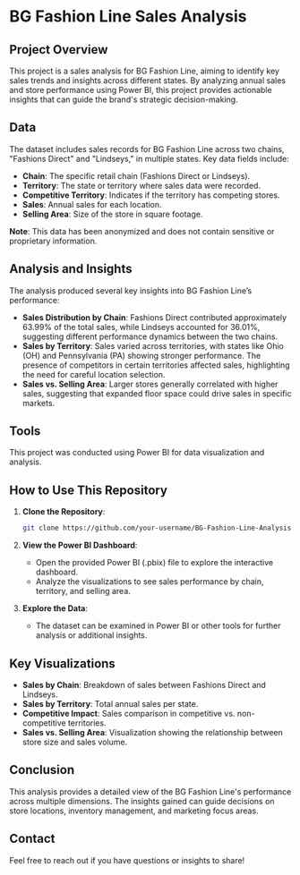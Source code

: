 # BG Fashion Line Sales Analysis

## Project Overview  
This project is a sales analysis for BG Fashion Line, aiming to identify key sales trends and insights across different states. By analyzing annual sales and store performance using Power BI, this project provides actionable insights that can guide the brand's strategic decision-making. 

## Data  
The dataset includes sales records for BG Fashion Line across two chains, "Fashions Direct" and "Lindseys," in multiple states. Key data fields include:
- **Chain**: The specific retail chain (Fashions Direct or Lindseys).
- **Territory**: The state or territory where sales data were recorded.
- **Competitive Territory**: Indicates if the territory has competing stores.
- **Sales**: Annual sales for each location.
- **Selling Area**: Size of the store in square footage.

**Note**: This data has been anonymized and does not contain sensitive or proprietary information.

## Analysis and Insights  
The analysis produced several key insights into BG Fashion Line’s performance:
- **Sales Distribution by Chain**: Fashions Direct contributed approximately 63.99% of the total sales, while Lindseys accounted for 36.01%, suggesting different performance dynamics between the two chains.
- **Sales by Territory**: Sales varied across territories, with states like Ohio (OH) and Pennsylvania (PA) showing stronger performance. The presence of competitors in certain territories affected sales, highlighting the need for careful location selection.
- **Sales vs. Selling Area**: Larger stores generally correlated with higher sales, suggesting that expanded floor space could drive sales in specific markets.

## Tools  
This project was conducted using Power BI for data visualization and analysis.

## How to Use This Repository  
1. **Clone the Repository**:  
   ```bash
   git clone https://github.com/your-username/BG-Fashion-Line-Analysis.git
   ```

2. **View the Power BI Dashboard**:  
   - Open the provided Power BI (.pbix) file to explore the interactive dashboard.
   - Analyze the visualizations to see sales performance by chain, territory, and selling area.

3. **Explore the Data**:  
   - The dataset can be examined in Power BI or other tools for further analysis or additional insights.

## Key Visualizations  
- **Sales by Chain**: Breakdown of sales between Fashions Direct and Lindseys.
- **Sales by Territory**: Total annual sales per state.
- **Competitive Impact**: Sales comparison in competitive vs. non-competitive territories.
- **Sales vs. Selling Area**: Visualization showing the relationship between store size and sales volume.

## Conclusion  
This analysis provides a detailed view of the BG Fashion Line's performance across multiple dimensions. The insights gained can guide decisions on store locations, inventory management, and marketing focus areas. 

## Contact  
Feel free to reach out if you have questions or insights to share!
